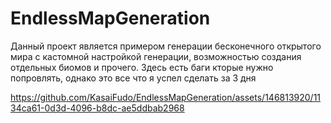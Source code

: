 # EndlessMapGeneration
Данный проект является примером генерации бесконечного открытого мира с кастомной настройкой генерации, возможностью создания отдельных биомов и прочего. Здесь есть баги кторые нужно попровлять, однако это все что я успел сделать за 3 дня


https://github.com/KasaiFudo/EndlessMapGeneration/assets/146813920/1134ca61-0d3d-4096-b8dc-ae5ddbab2968

